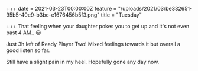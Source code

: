 +++
date = 2021-03-23T00:00:00Z
feature = "/uploads/2021/03/be332651-95b5-40e9-b3bc-e1676456b5f3.png"
title = "Tuesday"

+++
That feeling when your daughter pokes you to get up and it's not even past 4 AM.. 😑

Just 3h left of Ready Player Two! Mixed feelings towards it but overall a good listen so far.

Still have a slight pain in my heel. Hopefully gone any day now.